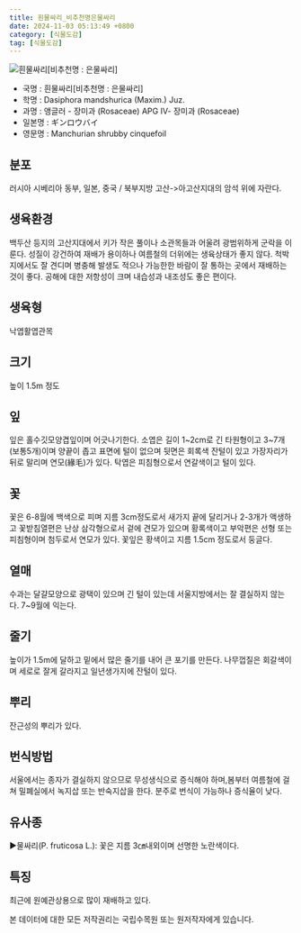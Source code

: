 ```yaml
---
title: 흰물싸리_비추천명은물싸리
date: 2024-11-03 05:13:49 +0800
category: [식물도감]
tag: [식물도감]
---
```




![흰물싸리[비추천명 : 은물싸리]](/fileUpload/plants/basic/Rosaceae/Dasiphora/P000004518/P000004518_220206_1_th2.jpg)
- 국명 : 흰물싸리[비추천명 : 은물싸리]
- 학명 : Dasiphora mandshurica (Maxim.) Juz.
- 과명 : 앵글러 - 장미과 (Rosaceae) APG Ⅳ- 장미과 (Rosaceae)
- 일본명 : ギンロウバイ
- 영문명 : Manchurian shrubby cinquefoil


## 분포
러시아 시베리아 동부, 일본, 중국  / 북부지방 고산->아고산지대의 암석 위에 자란다.
## 생육환경
백두산 등지의 고산지대에서 키가 작은 풀이나 소관목들과 어울려 광범위하게 군락을 이룬다. 성질이 강건하여 재배가 용이하나 여름철의 더위에는 생육상태가 좋지 않다. 척박지에서도 잘 견디며 병충해 발생도 적으나 가능한한 바람이 잘 통하는 곳에서 재배하는 것이 좋다. 공해에 대한 저항성이 크며 내습성과 내조성도 좋은 편이다.
## 생육형
낙엽활엽관목
## 크기
높이 1.5m 정도
## 잎
잎은 홀수깃모양겹잎이며 어긋나기한다. 소엽은 길이 1~2cm로 긴 타원형이고 3~7개(보통5개)이며 양끝이 좁고 표면에 털이 없으며 뒷면은 회록색 잔털이 있고 가장자리가 뒤로 말리며 연모(緣毛)가 있다. 탁엽은 피침형으로서 연갈색이고 털이 있다.
## 꽃
꽃은 6-8월에 백색으로 피며 지름 3cm정도로서 새가지 끝에 달리거나 2-3개가 액생하고 꽃받침열편은 난상 삼각형으로서 겉에 견모가 있으며 황록색이고 부악편은 선형 또는 피침형이며 첨두로서 연모가 있다. 꽃잎은 황색이고 지름 1.5cm 정도로서 둥글다.
## 열매
수과는 달걀모양으로 광택이 있으며 긴 털이 있는데 서울지방에서는 잘 결실하지 않는다. 7~9월에 익는다. 
## 줄기
높이가 1.5m에 달하고 밑에서 많은 줄기를 내어 큰 포기를 만든다. 나무껍질은 회갈색이며 세로로 잘게 갈라지고 일년생가지에 잔털이 있다.
## 뿌리
잔근성의 뿌리가 있다.
## 번식방법
서울에서는 종자가 결실하지 않으므로 무성생식으로 증식해야 하며,봄부터 여름철에 걸쳐 밀폐실에서 녹지삽 또는 반숙지삽을 한다. 분주로 번식이 가능하나 증식율이 낮다.
## 유사종
▶물싸리(P. fruticosa L.): 꽃은 지름 3㎝내외이며 선명한 노란색이다.
## 특징
최근에 원예관상용으로 많이 재배하고 있다.






본 데이터에 대한 모든 저작권리는 국립수목원 또는 원저작자에게 있습니다.
